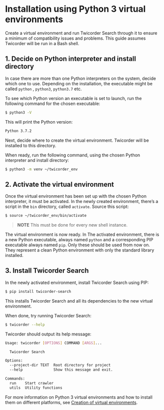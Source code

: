 # Installation using Python 3 virtual environments
Create a virtual environment and run Twicorder Search through it to ensure a minimum of compatibility issues and problems. This guide assumes Twicorder will be run in a Bash shell.

## 1. Decide on Python interpreter and install directory
In case there are more than one Python interpreters on the system, decide which one to use. Depending on the installation, the executable might be called `python` , `python3`, `python3.7` etc.

To see which Python version an executable is set to launch, run the following command for the chosen executable:

```bash
$ python3 -V
```

This will print the Python version:

```bash
Python 3.7.2
```

Next, decide where to create the virtual environment. Twicorder will be installed to this directory.

When ready, run the following command, using the chosen Python interpreter and install directory:
   
```bash
$ python3 -m venv ~/twicorder_env
```

## 2. Activate the virtual environment
Once the virtual environment has been set up with the chosen Python interpreter, it must be activated. In the newly created environment, there’s a script in the `bin` directory, called `activate`. Source this script:

```bash
$ source ~/twicorder_env/bin/activate
```

> **NOTE**  This must be done for every new shell instance.  

The virtual environment is now ready. In The activated environment, there is a new Python executable, always named `python` and a corresponding PIP executable always named `pip`. Only these should be used from now on. They represent a clean Python environment with only the standard library installed.

## 3. Install Twicorder Search
In the newly activated environment, install Twicorder Search using PIP:

```bash
$ pip install twicorder-search
```

This installs Twicorder Search and all its dependencies to the new virtual environment. 

When done, try running Twicorder Search:

```bash
$ twicorder --help
```

Twicorder should output its help message:

```bash
Usage: twicorder [OPTIONS] COMMAND [ARGS]...

  Twicorder Search

Options:
  --project-dir TEXT  Root directory for project
  --help              Show this message and exit.

Commands:
  run    Start crawler
  utils  Utility functions
```

For more information on Python 3 virtual environments and how to install them on different platforms, see [Creation of virtual environments](https://docs.python.org/3/library/venv.html).
